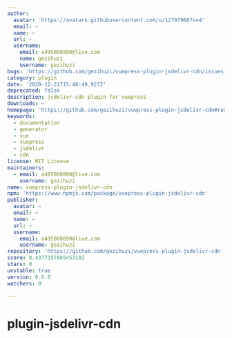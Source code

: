 ```yaml
---
author:
  avatar: 'https://avatars.githubusercontent.com/u/12797966?v=4'
  email: ~
  name: ~
  url: ~
  username:
    email: a495008890@live.com
    name: gezihuzi
    username: gezihuzi
bugs: 'https://github.com/gezihuzi/vuepress-plugin-jsdelivr-cdn/issues'
category: plugin
date: '2020-12-21T15:48:49.927Z'
deprecated: false
description: jsdelivr-cdn plugin for vuepress
downloads: ~
homepage: 'https://github.com/gezihuzi/vuepress-plugin-jsdelivr-cdn#readme'
keywords:
  - documentation
  - generator
  - vue
  - vuepress
  - jsdelivr
  - cdn
license: MIT License
maintainers:
  - email: a495008890@live.com
    username: gezihuzi
name: vuepress-plugin-jsdelivr-cdn
npm: 'https://www.npmjs.com/package/vuepress-plugin-jsdelivr-cdn'
publisher:
  avatar: ~
  email: ~
  name: ~
  url: ~
  username:
    email: a495008890@live.com
    username: gezihuzi
repository: 'https://github.com/gezihuzi/vuepress-plugin-jsdelivr-cdn'
score: 0.4377357865453102
stars: 0
unstable: true
version: 0.0.8
watchers: 0

---
```


# plugin-jsdelivr-cdn
